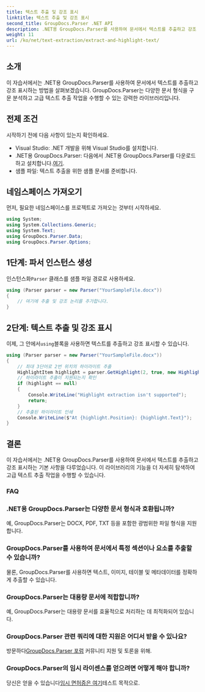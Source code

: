 ```yaml
---
title: 텍스트 추출 및 강조 표시
linktitle: 텍스트 추출 및 강조 표시
second_title: GroupDocs.Parser .NET API
description: .NET용 GroupDocs.Parser를 사용하여 문서에서 텍스트를 추출하고 강조 표시하는 방법을 알아보세요. .NET 프로젝트에서 효율적인 텍스트 추출을 위한 쉬운 단계입니다.
weight: 11
url: /ko/net/text-extraction/extract-and-highlight-text/
---
```

## 소개
이 자습서에서는 .NET용 GroupDocs.Parser를 사용하여 문서에서 텍스트를 추출하고 강조 표시하는 방법을 살펴보겠습니다. GroupDocs.Parser는 다양한 문서 형식을 구문 분석하고 고급 텍스트 추출 작업을 수행할 수 있는 강력한 라이브러리입니다.
## 전제 조건
시작하기 전에 다음 사항이 있는지 확인하세요.
- Visual Studio: .NET 개발을 위해 Visual Studio를 설치합니다.
-  .NET용 GroupDocs.Parser: 다음에서 .NET용 GroupDocs.Parser를 다운로드하고 설치합니다.[여기](https://releases.groupdocs.com/parser/net/).
- 샘플 파일: 텍스트 추출을 위한 샘플 문서를 준비합니다.

## 네임스페이스 가져오기
먼저, 필요한 네임스페이스를 프로젝트로 가져오는 것부터 시작하세요.
```csharp
using System;
using System.Collections.Generic;
using System.Text;
using GroupDocs.Parser.Data;
using GroupDocs.Parser.Options;
```
## 1단계: 파서 인스턴스 생성
 인스턴스화`Parser` 클래스를 샘플 파일 경로로 사용하세요.
```csharp
using (Parser parser = new Parser("YourSampleFile.docx"))
{
    // 여기에 추출 및 강조 논리를 추가합니다.
}
```
## 2단계: 텍스트 추출 및 강조 표시
 이제, 그 안에서`using`블록을 사용하면 텍스트를 추출하고 강조 표시할 수 있습니다.
```csharp
using (Parser parser = new Parser("YourSampleFile.docx"))
{
    // 최대 3단어로 2번 위치의 하이라이트 추출
    HighlightItem highlight = parser.GetHighlight(2, true, new HighlightOptions(3));
    // 하이라이트 추출이 지원되는지 확인
    if (highlight == null)
    {
        Console.WriteLine("Highlight extraction isn't supported");
        return;
    }
    // 추출된 하이라이트 인쇄
    Console.WriteLine($"At {highlight.Position}: {highlight.Text}");
}
```

## 결론
이 자습서에서는 .NET용 GroupDocs.Parser를 사용하여 문서에서 텍스트를 추출하고 강조 표시하는 기본 사항을 다루었습니다. 이 라이브러리의 기능을 더 자세히 탐색하여 고급 텍스트 추출 작업을 수행할 수 있습니다.

### FAQ
### .NET용 GroupDocs.Parser는 다양한 문서 형식과 호환됩니까?
예, GroupDocs.Parser는 DOCX, PDF, TXT 등을 포함한 광범위한 파일 형식을 지원합니다.
### GroupDocs.Parser를 사용하여 문서에서 특정 섹션이나 요소를 추출할 수 있습니까?
물론, GroupDocs.Parser를 사용하면 텍스트, 이미지, 테이블 및 메타데이터를 정확하게 추출할 수 있습니다.
### GroupDocs.Parser는 대용량 문서에 적합합니까?
예, GroupDocs.Parser는 대용량 문서를 효율적으로 처리하는 데 최적화되어 있습니다.
### GroupDocs.Parser 관련 쿼리에 대한 지원은 어디서 받을 수 있나요?
 방문하다[GroupDocs.Parser 포럼](https://forum.groupdocs.com/c/parser/17) 커뮤니티 지원 및 토론을 위해.
### GroupDocs.Parser의 임시 라이센스를 얻으려면 어떻게 해야 합니까?
 당신은 얻을 수 있습니다[임시 면허증은 여기](https://purchase.groupdocs.com/temporary-license/)테스트 목적으로.